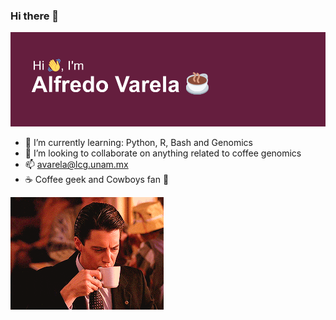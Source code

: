### Hi there 👋
![header_github.png](header_github.png)

- 🌱 I’m currently learning: Python, R, Bash and Genomics 
- 👯 I’m looking to collaborate on anything related to coffee genomics 
- 📫 avarela@lcg.unam.mx
- :coffee: Coffee geek and Cowboys fan :football:

![coffe_tween_peaks.gif](coffee_tween_peaks.gif)
<!--
**avarela6630/avarela6630** is a ✨ _special_ ✨ repository because its `README.md` (this file) appears on your GitHub profile.

Here are some ideas to get you started:


- 🌱 I’m currently learning: Python, R, Bash and Genomics 
- 👯 I’m looking to collaborate on anything related to coffee science 
- 🤔 I’m looking for help with ..
- 💬 Ask me about ...
- 📫 avarela@lcg.unam.mx
- 😄 Pronouns: ...
- ⚡ Home barista and Cowboys fan :football:
-->

